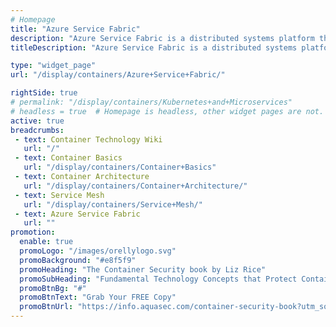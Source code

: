 ```yaml
---
# Homepage
title: "Azure Service Fabric"
description: "Azure Service Fabric is a distributed systems platform that makes it easy to package, deploy, and manage scalable and reliable microservices and containers. This page gathers resources about build a microservice with Service Fabric."
titleDescription: "Azure Service Fabric is a distributed systems platform that makes it easy to package, deploy, and manage scalable and reliable microservices and containers. This page gathers resources about build a microservice with Service Fabric." 

type: "widget_page"
url: "/display/containers/Azure+Service+Fabric/" 

rightSide: true 
# permalink: "/display/containers/Kubernetes+and+Microservices"
# headless = true  # Homepage is headless, other widget pages are not.
active: true
breadcrumbs:
 - text: Container Technology Wiki
   url: "/"
 - text: Container Basics
   url: "/display/containers/Container+Basics"
 - text: Container Architecture
   url: "/display/containers/Container+Architecture/"
 - text: Service Mesh
   url: "/display/containers/Service+Mesh/"
 - text: Azure Service Fabric
   url: ""
promotion:
  enable: true
  promoLogo: "/images/orellylogo.svg"
  promoBackground: "#e8f5f9"
  promoHeading: "The Container Security book by Liz Rice"
  promoSubHeading: "Fundamental Technology Concepts that Protect Containerized Applications"
  promoBtnBg: "#"
  promoBtnText: "Grab Your FREE Copy"
  promoBtnUrl: "https://info.aquasec.com/container-security-book?utm_source=wiki"
---
```


